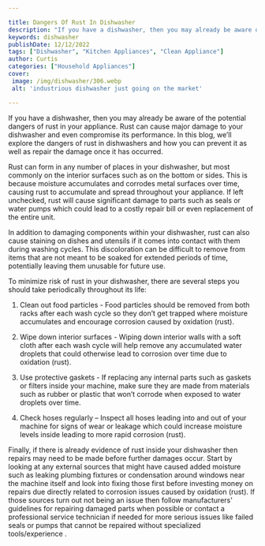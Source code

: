 ```yaml
---

title: Dangers Of Rust In Dishwasher
description: "If you have a dishwasher, then you may already be aware of the potential dangers of rust in your appliance. Rust can cause major d...keep reading to learn"
keywords: dishwasher
publishDate: 12/12/2022
tags: ["Dishwasher", "Kitchen Appliances", "Clean Appliance"]
author: Curtis
categories: ["Household Appliances"]
cover: 
 image: /img/dishwasher/306.webp
 alt: 'industrious dishwasher just going on the market'

---
```


If you have a dishwasher, then you may already be aware of the potential dangers of rust in your appliance. Rust can cause major damage to your dishwasher and even compromise its performance. In this blog, we’ll explore the dangers of rust in dishwashers and how you can prevent it as well as repair the damage once it has occurred. 

Rust can form in any number of places in your dishwasher, but most commonly on the interior surfaces such as on the bottom or sides. This is because moisture accumulates and corrodes metal surfaces over time, causing rust to accumulate and spread throughout your appliance. If left unchecked, rust will cause significant damage to parts such as seals or water pumps which could lead to a costly repair bill or even replacement of the entire unit. 

In addition to damaging components within your dishwasher, rust can also cause staining on dishes and utensils if it comes into contact with them during washing cycles. This discoloration can be difficult to remove from items that are not meant to be soaked for extended periods of time, potentially leaving them unusable for future use. 

To minimize risk of rust in your dishwasher, there are several steps you should take periodically throughout its life: 

 1) Clean out food particles - Food particles should be removed from both racks after each wash cycle so they don’t get trapped where moisture accumulates and encourage corrosion caused by oxidation (rust).

 2) Wipe down interior surfaces - Wiping down interior walls with a soft cloth after each wash cycle will help remove any accumulated water droplets that could otherwise lead to corrosion over time due to oxidation (rust).

 3) Use protective gaskets - If replacing any internal parts such as gaskets or filters inside your machine, make sure they are made from materials such as rubber or plastic that won’t corrode when exposed to water droplets over time.

 4) Check hoses regularly – Inspect all hoses leading into and out of your machine for signs of wear or leakage which could increase moisture levels inside leading to more rapid corrosion (rust).

Finally, if there is already evidence of rust inside your dishwasher then repairs may need to be made before further damages occur. Start by looking at any external sources that might have caused added moisture such as leaking plumbing fixtures or condensation around windows near the machine itself and look into fixing those first before investing money on repairs due directly related to corrosion issues caused by oxidation (rust). If those sources turn out not being an issue then follow manufacturers' guidelines for repairing damaged parts when possible or contact a professional service technician if needed for more serious issues like failed seals or pumps that cannot be repaired without specialized tools/experience .
